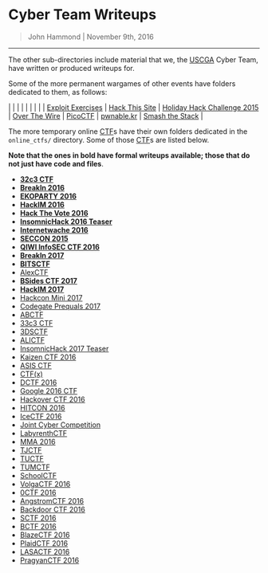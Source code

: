 Cyber Team Writeups
=============

> John Hammond | November 9th, 2016

-----------------------

The other sub-directories include material that we, the [USCGA] Cyber Team,  have written or produced writeups for.

Some of the more permanent wargames of other events have folders dedicated to them, as follows:

| |  | | | |  | |
| [Exploit Exercises](exploit_exercises/) | [Hack This Site](hack_this_site/) | [Holiday Hack Challenge 2015](holiday_hack_challenge_2015/) | [Over The Wire](overthewire/) | [PicoCTF](picoctf) | [pwnable.kr](pwnable.jr) | [Smash the Stack](smash_the_stack) |

The more temporary online [CTF]s have their own folders dedicated in the `online_ctfs/` directory. Some of those [CTF]s are listed below.

__Note that the ones in bold have formal writeups available; those that do not just have code and files__.

* [__32c3 CTF__](online_ctfs/32c3/)
* [__BreakIn 2016__](online_ctfs/breakin_2016/)
* [__EKOPARTY 2016__](online_ctfs/ekoparty_2016/)
* [__HackIM 2016__](online_ctfs/hackim_2016/)
* [__Hack The Vote 2016__](online_ctfs/hackthevote2016/)
* [__InsomnicHack 2016 Teaser__](online_ctfs/insomnihack_2016/)
* [__Internetwache 2016__](online_ctfs/internetwache_2016/)
* [__SECCON 2015__](online_ctfs/seccon_2015/)
* [__QIWI InfoSEC CTF 2016__](online_ctfs/qiwi_infosec_ctf_2016/)
* [__BreakIn 2017__](online_ctfs/breakin_2017/)
* [__BITSCTF__](online_ctfs/bitsctf_2017/)
* [AlexCTF](online_ctfs/alexctf_2017/)
* [__BSides CTF 2017__](bsides_ctf_2017/)
* [__HackIM 2017__](hackim_2017/)
* [Hackcon Mini 2017](hackcon_mini_2017)
* [Codegate Prequals 2017](codegate_prequals_2017/)
* [ABCTF](online_ctfs/abctf/)
* [33c3 CTF](online_ctfs/33c3/)
* [3DSCTF](online_ctfs/3dsctf_2016/)
* [ALICTF](online_ctfs/alictf/)
* [InsomnicHack 2017 Teaser](online_ctfs/insomnihack2017/)
* [Kaizen CTF 2016](online_ctfs/kaizen_2016/)
* [ASIS CTF](online_ctfs/asisctf)
* [CTF(x)](online_ctfs/ctfx)
* [DCTF 2016](online_ctfs/dctf)
* [Google 2016 CTF](online_ctfs/googlectf)
* [Hackover CTF 2016](online_ctfs/hackover)
* [HITCON 2016](online_ctfs/hitcon)
* [IceCTF 2016](online_ctfs/icectf)
* [Joint Cyber Competition](online_ctfs/joint_cyber_competition_2016)
* [LabyrenthCTF](online_ctfs/labyrenth)
* [MMA 2016](online_ctfs/mma_2016)
* [TJCTF](online_ctfs/tjctf)
* [TUCTF](online_ctfs/tuctf)
* [TUMCTF](online_ctfs/tumctf)
* [SchoolCTF](online_ctfs/schoolctf)
* [VolgaCTF 2016](online_ctfs/volgactf_2016)
* [0CTF 2016](online_ctfs/0ctf_2016/)
* [AngstromCTF 2016](online_ctfs/angstomctf_2016)
* [Backdoor CTF 2016](online_ctfs/backdoorctf_2016)
* [SCTF 2016](online_ctfs/sctf_2016)
* [BCTF 2016](online_ctfs/bctf_2016)
* [BlazeCTF 2016](online_ctfs/blazectf_2016)
* [PlaidCTF 2016](online_ctfs/plaidctf_2016)
* [LASACTF 2016](online_ctfs/lasactf_2016)
* [PragyanCTF 2016](online_ctfs/pragynctf_2016)


[USCGA]: http://uscga.edu/
[United States Coast Guard Academy]: http://uscga.edu/
[US Coast Guard Academy]: http://uscga.edu/
[Academy]: http://uscga.edu/
[Coast Guard Academy]: http://uscga.edu/
[CTF]: https://ctftime.org/ctf-wtf/